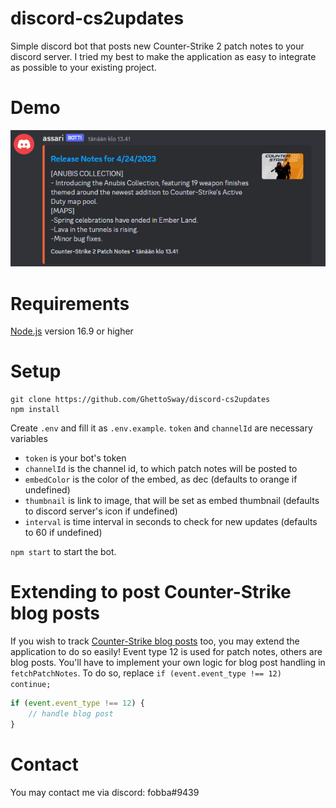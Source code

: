 # discord-cs2updates

Simple discord bot that posts new Counter-Strike 2 patch notes to your discord server. I tried my best to make the application as easy to integrate as possible to your existing project.

# Demo

![Demo](demo.png)

# Requirements

[Node.js](https://nodejs.org/en) version 16.9 or higher

#

# Setup

```
git clone https://github.com/GhettoSway/discord-cs2updates
npm install
```

Create `.env` and fill it as `.env.example`. `token` and `channelId` are necessary variables

- `token` is your bot's token
- `channelId` is the channel id, to which patch notes will be posted to
- `embedColor` is the color of the embed, as dec (defaults to orange if undefined)
- `thumbnail` is link to image, that will be set as embed thumbnail (defaults to discord server's icon if undefined)
- `interval` is time interval in seconds to check for new updates (defaults to 60 if undefined)

`npm start` to start the bot.

#

# Extending to post Counter-Strike blog posts

If you wish to track [Counter-Strike blog posts](https://www.counter-strike.net/news) too, you may extend the application to do so easily! Event type 12 is used for patch notes, others are blog posts. You'll have to implement your own logic for blog post handling in `fetchPatchNotes`. To do so, replace `if (event.event_type !== 12) continue;`

```javascript
if (event.event_type !== 12) {
	// handle blog post
}
```

# Contact

You may contact me via discord: fobba#9439
